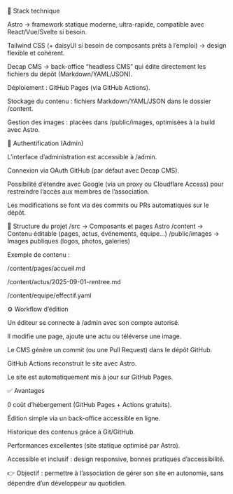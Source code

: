 🚀 Stack technique

Astro
 → framework statique moderne, ultra-rapide, compatible avec React/Vue/Svelte si besoin.

Tailwind CSS
 (+ daisyUI
 si besoin de composants prêts à l’emploi) → design flexible et cohérent.

Decap CMS
 → back-office “headless CMS” qui édite directement les fichiers du dépôt (Markdown/YAML/JSON).

Déploiement : GitHub Pages
 (via GitHub Actions).

Stockage du contenu : fichiers Markdown/YAML/JSON dans le dossier /content.

Gestion des images : placées dans /public/images, optimisées à la build avec Astro.

🔑 Authentification (Admin)

L’interface d’administration est accessible à /admin.

Connexion via OAuth GitHub (par défaut avec Decap CMS).

Possibilité d’étendre avec Google (via un proxy ou Cloudflare Access) pour restreindre l’accès aux membres de l’association.

Les modifications se font via des commits ou PRs automatiques sur le dépôt.

📂 Structure du projet
/src            → Composants et pages Astro
/content        → Contenu éditable (pages, actus, événements, équipe...)
/public/images  → Images publiques (logos, photos, galeries)


Exemple de contenu :

/content/pages/accueil.md

/content/actus/2025-09-01-rentree.md

/content/equipe/effectif.yaml

⚙️ Workflow d’édition

Un éditeur se connecte à /admin avec son compte autorisé.

Il modifie une page, ajoute une actu ou téléverse une image.

Le CMS génère un commit (ou une Pull Request) dans le dépôt GitHub.

GitHub Actions reconstruit le site avec Astro.

Le site est automatiquement mis à jour sur GitHub Pages.

✅ Avantages

0 coût d’hébergement (GitHub Pages + Actions gratuits).

Édition simple via un back-office accessible en ligne.

Historique des contenus grâce à Git/GitHub.

Performances excellentes (site statique optimisé par Astro).

Accessible et inclusif : design responsive, bonnes pratiques d’accessibilité.

👉 Objectif : permettre à l’association de gérer son site en autonomie, sans dépendre d’un développeur au quotidien.